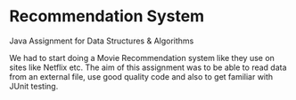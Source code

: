 # Recommendation System
Java Assignment for Data Structures & Algorithms 

We had to start doing a Movie Recommendation system like they use on sites like Netflix etc.
The aim of this assignment was to be able to read data from an external file, use good quality code and also to get familiar with JUnit testing.

